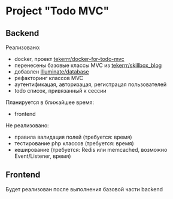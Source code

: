 # Project "Todo MVC"
## Backend
Реализовано:
- docker, проект [tekerrr/docker-for-todo-mvc](https://github.com/tekerrr/docker-for-todo-mvc)
- перенесены базовые классы MVC из [tekerrr/skillbox_blog](https://github.com/tekerrr/skillbox_blog)
- добавлен [Illuminate/database](https://github.com/illuminate/database)
- рефакторинг классов MVC
- аутентификацая, авторизацая, регистрацая пользователей
- todo список, привязанный к сессии

Планируется в ближайшее время:
- frontend

Не реализовано:
- правила валидация полей (требуется: время)
- тестирование php классов (требуется: время)
- кеширование (требуется: Redis или memcached, возможно Event/Listener, время)
## Frontend
Будет реализован после выполнения базовой части backend
